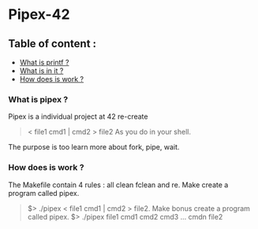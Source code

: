 # Pipex-42

## Table of content :
* [What is printf ?](#what-is-pipex-)
* [What is in it ?](#what-is-in-it-)
* [How does is work ?](#how-does-is-work-)

### What is pipex ?
 Pipex is a individual project at 42 re-create  
 > < file1 cmd1 | cmd2 > file2 
 As you do in your shell.
 
 The purpose is too learn more about fork, pipe, wait.
 
### How does is work ?
The Makefile contain 4 rules : all clean fclean and re.
Make create a program called pipex.
>$> ./pipex < file1 cmd1 | cmd2 > file2. 
Make bonus create a program called pipex.
> $> ./pipex file1 cmd1 cmd2 cmd3 ... cmdn file2
